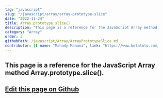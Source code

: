 ```yaml
---
tag: "javascript"
slug: "/javascript/array/array-prototype-slice"
date: "2022-11-24"
title: Array.prototype.slice()
description: "This page is a reference for the JavaScript Array method Array.prototype.slice()."
category: "Array"
order: 3
githubPath: /javascript/Array/ArrayPrototypeSlice.md
contributor: [{ name: "Mahady Manana", link: "https://www.betatuto.com/" }]
---
```



## This page is a reference for the JavaScript Array method Array.prototype.slice().

## <a href="https://github.com/mahady-manana/betatuto-docs/tree/main/docs/javascript/Array/ArrayPrototypeSlice.md" target="_blank">Edit this page on Github</a>

